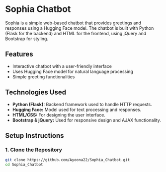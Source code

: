# Sophia Chatbot

Sophia is a simple web-based chatbot that provides greetings and responses using a Hugging Face model. The chatbot is built with Python (Flask for the backend) and HTML for the frontend, using jQuery and Bootstrap for styling.

## Features
- Interactive chatbot with a user-friendly interface
- Uses Hugging Face model for natural language processing
- Simple greeting functionalities

## Technologies Used
- **Python (Flask):** Backend framework used to handle HTTP requests.
- **Hugging Face:** Model used for text processing and responses.
- **HTML/CSS:** For designing the user interface.
- **Bootstrap & jQuery:** Used for responsive design and AJAX functionality.

## Setup Instructions

### 1. Clone the Repository
```bash
git clone https://github.com/Ayoona22/Sophia_Chatbot.git
cd Sophia_Chatbot
